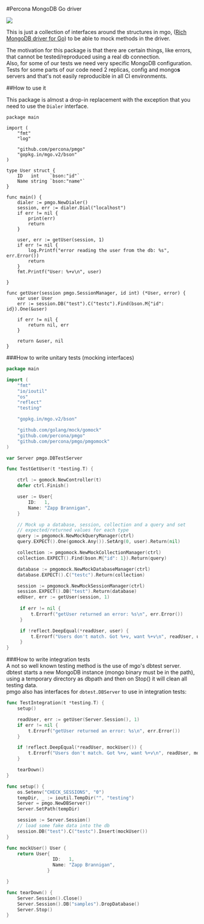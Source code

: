#Percona MongoDB Go driver

[![](https://godoc.org/github.com/percona/toolkit-go/pmgo?status.svg)](https://godoc.org/github.com/percona/toolkit-go/pmgo)


This is just a collection of interfaces around the structures in mgo, ([Rich MongoDB driver for Go](https://labix.org/mgo)) to be able to mock methods in the driver.  

The motivation for this package is that there are certain things, like errors, that cannot be tested/reproduced using a real db connection.  
Also, for some of our tests we need very specific MongoDB configuration. Tests for some parts of our code need 2 replicas, config and mongo**s** servers and that's not easily reproducible in all CI environments.

##How to use it

This package is almost a drop-in replacement with the exception that you need to use the `Dialer` interface.

```
package main

import (
    "fmt"
    "log"

    "github.com/percona/pmgo"
    "gopkg.in/mgo.v2/bson"
)

type User struct {
    ID   int    `bson:"id"`
    Name string `bson:"name"`
}

func main() {
    dialer := pmgo.NewDialer()
    session, err := dialer.Dial("localhost")
    if err != nil {
        print(err)
        return
    }

    user, err := getUser(session, 1)
    if err != nil {
        log.Printf("error reading the user from the db: %s", err.Error())
        return
    }
    fmt.Printf("User: %+v\n", user)

}

func getUser(session pmgo.SessionManager, id int) (*User, error) {
    var user User
    err := session.DB("test").C("testc").Find(bson.M{"id": id}).One(&user)

    if err != nil {
        return nil, err
    }

    return &user, nil
}
```

###How to write unitary tests (mocking interfaces)

```go
package main

import (
    "fmt"
    "io/ioutil"
    "os"
    "reflect"
    "testing"

    "gopkg.in/mgo.v2/bson"

    "github.com/golang/mock/gomock"
    "github.com/percona/pmgo"
    "github.com/percona/pmgo/pmgomock"
)

var Server pmgo.DBTestServer

func TestGetUser(t *testing.T) {

    ctrl := gomock.NewController(t)
    defer ctrl.Finish()

    user := User{
        ID:   1,
        Name: "Zapp Brannigan",
    }

    // Mock up a database, session, collection and a query and set
    // expected/returned values for each type
    query := pmgomock.NewMockQueryManager(ctrl)
    query.EXPECT().One(gomock.Any()).SetArg(0, user).Return(nil)

    collection := pmgomock.NewMockCollectionManager(ctrl)
    collection.EXPECT().Find(bson.M{"id": 1}).Return(query)

    database := pmgomock.NewMockDatabaseManager(ctrl)
    database.EXPECT().C("testc").Return(collection)

    session := pmgomock.NewMockSessionManager(ctrl)
    session.EXPECT().DB("test").Return(database)
    edUser, err := getUser(session, 1)
   
     if err != nil {
         t.Errorf("getUser returned an error: %s\n", err.Error())
     }

     if !reflect.DeepEqual(*readUser, user) {
         t.Errorf("Users don't match. Got %+v, want %+v\n", readUser, user)
     }
}
```
  
###How to write integration tests  
A not so well known testing method is the use of mgo's dbtest server.  
dbtest starts a new MongoDB instance (mongo binary must be in the path), using a temporary directory as dbpath 
and then on Stop() it will clean all testing data.  
pmgo also has interfaces for `dbtest.DBServer` to use in integration tests:  

```go
func TestIntegration(t *testing.T) {
    setup()

    readUser, err := getUser(Server.Session(), 1)
    if err != nil {
        t.Errorf("getUser returned an error: %s\n", err.Error())
    }

    if !reflect.DeepEqual(*readUser, mockUser()) {
        t.Errorf("Users don't match. Got %+v, want %+v\n", readUser, mockUser())
    }

    tearDown()
}

func setup() {
    os.Setenv("CHECK_SESSIONS", "0")
    tempDir, _ := ioutil.TempDir("", "testing")
    Server = pmgo.NewDBServer()
    Server.SetPath(tempDir)

    session := Server.Session()
    // load some fake data into the db
    session.DB("test").C("testc").Insert(mockUser())
}

func mockUser() User {
    return User{
                 ID:   1,
                 Name: "Zapp Brannigan",
               }

}

func tearDown() {
    Server.Session().Close()
    Server.Session().DB("samples").DropDatabase()
    Server.Stop()
}
```
